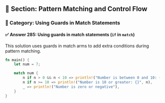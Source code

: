 ## 📘 Section: Pattern Matching and Control Flow
### 🔹 Category: Using Guards in Match Statements
#### ✅ Answer 285: Using guards in match statements (`if` in `match`)

This solution uses guards in match arms to add extra conditions during pattern matching.

```rust
fn main() {
    let num = 7;

    match num {
        n if n > 0 && n < 10 => println!("Number is between 0 and 10: {}", n),
        n if n >= 10 => println!("Number is 10 or greater: {}", n),
        _ => println!("Number is zero or negative"),
    }
}
```
